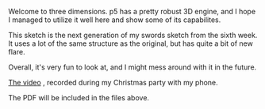 Welcome to three dimensions. p5 has a pretty robust 3D engine, and I hope I managed to utilize it well here and show some of its capabilites.

This sketch is the next generation of my swords sketch from the sixth week. It uses a lot of the same structure as the original, but has quite a bit of new flare.

Overall, it's very fun to look at, and I might mess around with it in the future.  

[The video](https://www.youtube.com/watch?v=AZsyauOpVm0&feature=youtu.be) , recorded during my Christmas party with my phone.

The PDF will be included in the files above.